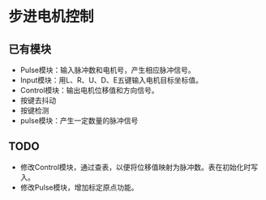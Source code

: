 # 步进电机控制
## 已有模块
- Pulse模块：输入脉冲数和电机号，产生相应脉冲信号。
- Input模块：用L、R、U、D、E五键输入电机目标坐标值。
- Control模块：输出电机位移值和方向信号。
- 按键去抖动
- 按键检测
- pulse模块：产生一定数量的脉冲信号

## TODO
- 修改Control模块，通过查表，以便将位移值映射为脉冲数。表在初始化时写入。
- 修改Pulse模块，增加标定原点功能。
